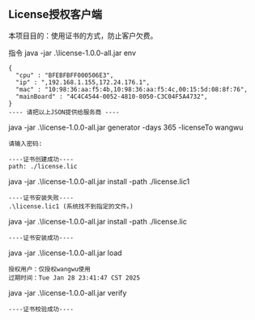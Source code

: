 ## License授权客户端

本项目目的：使用证书的方式，防止客户欠费。

指令
java -jar .\license-1.0.0-all.jar env

````
{
  "cpu" : "BFEBFBFF000506E3",
  "ip" : ",192.168.1.155,172.24.176.1",
  "mac" : "10:98:36:aa:f5:4b,10:98:36:aa:f5:4c,00:15:5d:08:8f:76",
  "mainBoard" : "4C4C4544-0052-4810-8050-C3C04F5A4732",
}
---- 请把以上JSON提供给服务商 ----

````
java -jar .\license-1.0.0-all.jar generator -days 365 -licenseTo wangwu

````
请输入密码: 

----证书创建成功----
path: ./license.lic
````

java -jar .\license-1.0.0-all.jar install -path ./license.lic1
````
----证书安装失败----
.\license.lic1 (系统找不到指定的文件。)
````

java -jar .\license-1.0.0-all.jar install -path ./license.lic
````
----证书安装成功----
````

java -jar .\license-1.0.0-all.jar load 
````
授权用户：仅授权wangwu使用
过期时间：Tue Jan 28 23:41:47 CST 2025
````


java -jar .\license-1.0.0-all.jar verify

````
----证书校验成功----
````


